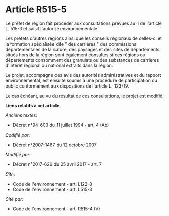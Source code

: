 # Article R515-5

Le préfet de région fait procéder aux consultations prévues au II de l'article L. 515-3 et saisit l'autorité
environnementale.

Les préfets d'autres régions ainsi que les conseils régionaux de celles-ci et la formation spécialisée dite " des carrières "
des commissions départementales de la nature, des paysages et des sites de départements situés hors de la région sont
également consultés si ces régions ou départements consomment des granulats ou des substances de carrières d'intérêt régional
ou national extraits dans la région.

Le projet, accompagné des avis des autorités administratives et du rapport environnemental, est ensuite soumis à une
procédure de participation du public conformément aux dispositions de l'article L. 123-19.

Le cas échéant, au vu du résultat de ces consultations, le projet est modifié.

**Liens relatifs à cet article**

_Anciens textes_:

  - Décret n°94-603 du 11 juillet 1994 - art. 4 (Ab)

_Codifié par_:

  - Décret n°2007-1467 du 12 octobre 2007

_Modifié par_:

  - Décret n°2017-626 du 25 avril 2017 - art. 7

_Cite_:

  - Code de l'environnement - art. L122-8
  - Code de l'environnement - art. L515-3

_Cité par_:

  - Code de l'environnement - art. R515-4 (V)
